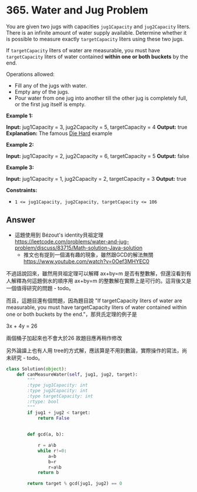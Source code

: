 # 365. Water and Jug Problem
You are given two jugs with capacities `jug1Capacity` and `jug2Capacity` liters. There is an infinite amount of water supply available. Determine whether it is possible to measure exactly `targetCapacity` liters using these two jugs.

If `targetCapacity` liters of water are measurable, you must have `targetCapacity` liters of water contained **within one or both buckets** by the end.

Operations allowed:

-   Fill any of the jugs with water.
-   Empty any of the jugs.
-   Pour water from one jug into another till the other jug is completely full, or the first jug itself is empty.

**Example 1:**

**Input:** jug1Capacity = 3, jug2Capacity = 5, targetCapacity = 4
**Output:** true
**Explanation:** The famous [Die Hard](https://www.youtube.com/watch?v=BVtQNK_ZUJg&ab_channel=notnek01) example 

**Example 2:**

**Input:** jug1Capacity = 2, jug2Capacity = 6, targetCapacity = 5
**Output:** false

**Example 3:**

**Input:** jug1Capacity = 1, jug2Capacity = 2, targetCapacity = 3
**Output:** true

**Constraints:**

-   `1 <= jug1Capacity, jug2Capacity, targetCapacity <= 106`

## Answer
* 這題使用到 Bézout's identity貝祖定理 https://leetcode.com/problems/water-and-jug-problem/discuss/83715/Math-solution-Java-solution
	* 推文也有提到一個滿有趣的現象，雖然跟GCD的解法無關
	 https://www.youtube.com/watch?v=0Oef3MHYEC0 

不過話說回來，雖然用貝祖定理可以解釋 ax+by=m 是否有整數解，但還沒看到有人解釋為何這題倒水的順序用 ax+by=m 的整數解在實際上是可行的。這背後又是一個值得研究的問題 - todo。

而且，這題目還有個問題，因為題目說 "If targetCapacity liters of water are measurable, you must have targetCapacity liters of water contained within one or both buckets by the end."，那貝氏定理的例子是

3x + 4y = 26

兩個桶子加起來也不會大於26
故題目應再稍作修改

另外論譠上也有人用 tree的方式解，應該算是不用到數論，實際操作的寫法，尚未研究 - todo。
 
```python
class Solution(object):
    def canMeasureWater(self, jug1, jug2, target):
        """
        :type jug1Capacity: int
        :type jug2Capacity: int
        :type targetCapacity: int
        :rtype: bool
        """
        if jug1 + jug2 < target:
            return False
        
        
        def gcd(a, b):
            
            r = a%b
            while r!=0:
                a=b
                b=r
                r=a%b
            return b
        
        return target % gcd(jug1, jug2) == 0
```